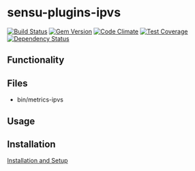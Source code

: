 # sensu-plugins-ipvs

[![Build Status](https://travis-ci.org/sensu-plugins/sensu-plugins-ipvs.svg?branch=master)](https://travis-ci.org/sensu-plugins/sensu-plugins-ipvs)
[![Gem Version](https://badge.fury.io/rb/sensu-plugins-ipvs.svg)](http://badge.fury.io/rb/sensu-plugins-ipvs)
[![Code Climate](https://codeclimate.com/github/sensu-plugins/sensu-plugins-ipvs/badges/gpa.svg)](https://codeclimate.com/github/sensu-plugins/sensu-plugins-ipvs)
[![Test Coverage](https://codeclimate.com/github/sensu-plugins/sensu-plugins-ipvs/badges/coverage.svg)](https://codeclimate.com/github/sensu-plugins/sensu-plugins-ipvs)
[![Dependency Status](https://gemnasium.com/sensu-plugins/sensu-plugins-ipvs.svg)](https://gemnasium.com/sensu-plugins/sensu-plugins-ipvs)

## Functionality

## Files
 * bin/metrics-ipvs

## Usage

## Installation

[Installation and Setup](http://sensu-plugins.io/docs/installation_instructions.html)
